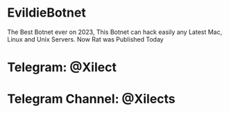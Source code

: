# EvildieBotnet
The Best Botnet ever on 2023, This Botnet can hack easily any Latest Mac, Linux and Unix Servers. Now Rat was Published Today


# Telegram: @Xilect
# Telegram Channel: @Xilects


